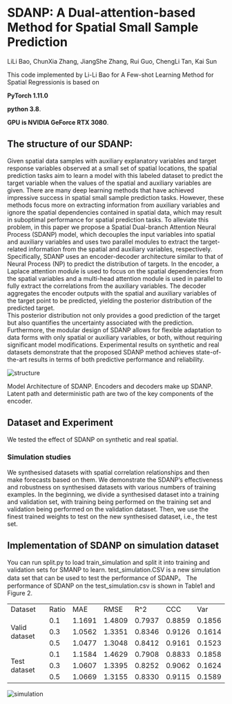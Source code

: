 
# SDANP: A Dual-attention-based Method for Spatial Small Sample Prediction
LiLi Bao,  ChunXia Zhang, JiangShe Zhang, Rui Guo, ChengLi Tan, Kai Sun

 This code implemented by Li-Li Bao for  A Few-shot Learning Method for Spatial Regressionis is based on 
 
  **PyTorch 1.11.0**
  
  **python 3.8**. 
  
  **GPU is NVIDIA GeForce RTX 3080**.
## The structure of our SDANP:
  Given spatial data samples with auxiliary explanatory variables and target response variables observed at a small set of spatial locations, the spatial prediction tasks aim to learn a model with this labeled dataset to predict the target variable when the values of the spatial and auxiliary variables are given.
There are many deep learning methods that have achieved impressive success in spatial small sample prediction tasks. 
However, these methods focus more on extracting information from auxiliary variables and ignore the spatial dependencies contained in spatial data, which may result in suboptimal performance for spatial prediction tasks. 
To alleviate this problem, in this paper we propose a Spatial Dual-branch Attention Neural Process (SDANP) model, which decouples the input variables into spatial and auxiliary variables and uses two parallel modules to extract the target-related information from the spatial and auxiliary variables, respectively.
Specifically, SDANP uses an encoder-decoder architecture similar to that of Neural Process (NP) to predict the distribution of targets. 
In the encoder, a Laplace attention module is used to focus on the spatial dependencies from the spatial variables and a multi-head attention module is used in parallel to fully extract the correlations from the auxiliary variables. 
The decoder aggregates the encoder outputs with the spatial and auxiliary variables of the target point to be predicted, yielding the posterior distribution of the predicted target.  
This posterior distribution not only provides a good prediction of the target but also quantifies the uncertainty associated with the prediction.
Furthermore, the modular design of SDANP allows for flexible adaptation to data forms with only spatial or auxiliary variables, or both, without requiring significant model modifications. 
Experimental results on synthetic and real datasets demonstrate that the proposed SDANP method achieves state-of-the-art results in terms of both predictive performance and reliability.

![structure](https://github.com/bll744958765/SMANP/assets/92556725/f441bb58-1e46-4b11-b3a7-39e8e5938440)

Model Architecture of SDANP. Encoders and decoders make up SDANP. Latent path and deterministic path are two of the key components of the encoder.
## Dataset and Experiment
We tested the effect of SDANP on synthetic and real spatial. 

### Simulation studies
We synthesised datasets with spatial correlation relationships and then make forecasts based on them. 
We demonstrate the SDANP’s effectiveness and robustness on synthesised datasets with various numbers of training examples. In the beginning, we divide a synthesised dataset into a training and validation set, with training being performed on the training set and validation being performed on the validation dataset. Then, we use the finest trained weights to test on the new synthesised dataset, i.e., the test set.


## Implementation of SDANP on simulation dataset
You can run split.py to load train_simulation and split it into training and validation sets for SMANP to learn. test_simulation.CSV is a new simulation data set that can be used to test the performance of SDANP。 The performance of SDANP on the test_simulation.csv is shown in Table1 and Figure 2.

<table>
    <tr>
        <td>Dataset</td> 
        <td>Ratio</td> 
        <td>MAE</td> 
        <td>RMSE</td> 
        <td>R^2</td> 
        <td>CCC</td> 
        <td>Var</td> 
   </tr>
   <tr>
        <td rowspan="3">Valid dataset</td>    
        <td>0.1</td> 
        <td>1.1691</td> 
        <td>1.4809</td> 
        <td>0.7937</td> 
       	<td>0.8859</td> 
        <td>0.1856</td> 
    </tr>
    <tr>
        <td>0.3</td> 
        <td>1.0562</td>  
        <td>1.3351</td> 
      	 <td>0.8346</td>
        <td>0.9126</td> 
        <td>0.1614</td> 
    </tr>
    <tr>
        <td>0.5</td> 
        <td>1.0477</td>  
        <td>1.3048</td> 
      	 <td>0.8412</td> 
        <td>0.9161</td> 
      	 <td>0.1523</td>
    </tr>
    <tr>
       <td rowspan="3">Test dataset</td>    
  		   <td>0.1</td> 
      	<td>1.1584</td> 
       <td>1.4629</td> 
       <td>0.7908</td> 
       <td>0.8833</td> 
       <td>0.1858</td> 
    </tr>
    <tr>
        <td>0.3</td> 
        <td>1.0607</td>  
        <td>1.3395</td> 
      	 <td>0.8252</td> 
        <td>0.9062</td> 
      	 <td>0.1624</td>
    </tr>
    <tr>
        <td>0.5</td> 
        <td>1.0669</td>  
        <td>1.3155</td> 
      	 <td>0.8330</td> 
        <td>0.9115</td> 
      	 <td>0.1589</td>
    </tr>
 
</table>

![simulation](https://user-images.githubusercontent.com/92556725/226334344-f9df5dcc-d096-47e3-893b-49fe7342553f.png)

